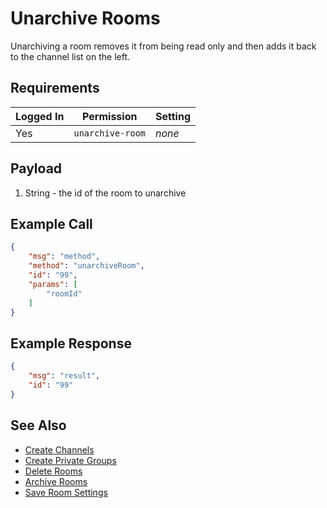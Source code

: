# Unarchive Rooms

Unarchiving a room removes it from being read only and then adds it back to the channel list on the left.

## Requirements

| Logged In | Permission | Setting |
| --- | --- | --- |
| Yes | `unarchive-room` | _none_ |

## Payload

1. String - the id of the room to unarchive

## Example Call

```json
{
    "msg": "method",
    "method": "unarchiveRoom",
    "id": "99",
    "params": [
        "roomId"
    ]
}
```

## Example Response

```json
{
    "msg": "result",
    "id": "99"
}
```

## See Also

- [Create Channels][1]
- [Create Private Groups][2]
- [Delete Rooms][3]
- [Archive Rooms][4]
- [Save Room Settings][5]

[1]:../19.%20Create%20Channel
[2]:../20.%20Create%20Private%20Groups
[3]:../21.%20Delete%20Rooms
[4]:../22.%20Archive%20Rooms
[5]:../29.%20Save%20Room%20Settings
